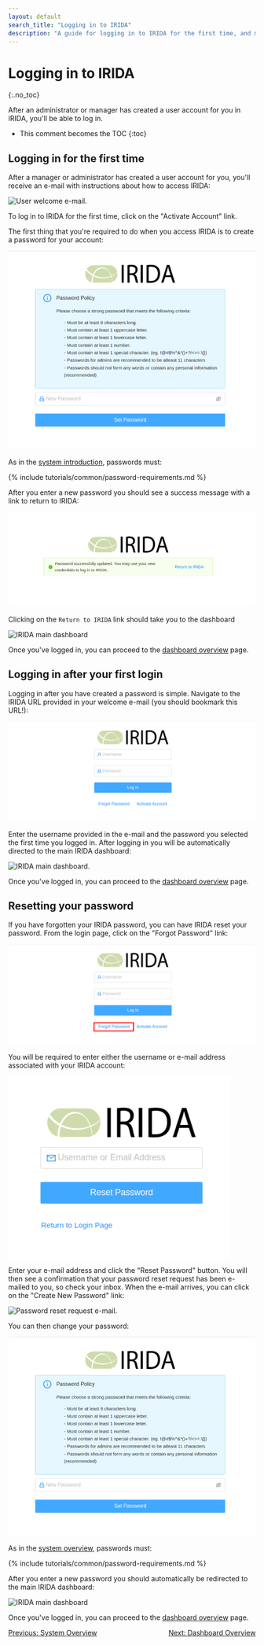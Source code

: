 ```yaml
---
layout: default
search_title: "Logging in to IRIDA"
description: "A guide for logging in to IRIDA for the first time, and more."
---
```


Logging in to IRIDA
===================
{:.no_toc}

After an administrator or manager has created a user account for you in IRIDA, you'll be able to log in.

* This comment becomes the TOC
{:toc}

Logging in for the first time
-----------------------------

After a manager or administrator has created a user account for you, you'll receive an e-mail with instructions about how to access IRIDA:

![User welcome e-mail.](images/user-welcome-email.png)

To log in to IRIDA for the first time, click on the "Activate Account" link.

The first thing that you're required to do when you access IRIDA is to create a password for your account:

![Create password.](images/create-password.png)

As in the [system introduction](..), passwords must:

{% include tutorials/common/password-requirements.md %}

After you enter a new password you should see a success message with a link to return to IRIDA:

![IRIDA password set success](images/irida-password-updated.png)

Clicking on the `Return to IRIDA` link should take you to the dashboard

![IRIDA main dashboard](images/irida-dashboard.png)

Once you've logged in, you can proceed to the [dashboard overview](../dashboard) page.

Logging in after your first login
---------------------------------

Logging in after you have created a password is simple. Navigate to the IRIDA URL provided in your welcome e-mail (you should bookmark this URL!):

![IRIDA login screen.](images/irida-login.png)

Enter the username provided in the e-mail and the password you selected the first time you logged in. After logging in you will be automatically directed to the main IRIDA dashboard:

![IRIDA main dashboard.](images/irida-dashboard.png)

Once you've logged in, you can proceed to the [dashboard overview](../dashboard) page.

Resetting your password
-----------------------

If you have forgotten your IRIDA password, you can have IRIDA reset your password. From the login page, click on the "Forgot Password" link:

![IRIDA login screen, password reset highlighted.](images/irida-login-password-reset.png)

You will be required to enter either the username or e-mail address associated with your IRIDA account:

![Password reset page.](images/password-reset.png)

Enter your e-mail address and click the "Reset Password" button. You will then see a confirmation that your password reset request has been e-mailed to you, so check your inbox. When the e-mail arrives, you can click on the "Create New Password" link:

![Password reset request e-mail.](images/password-reset-email.png)

You can then change your password:

![Create password.](images/create-password.png)

As in the [system overview](../system-overview), passwords must:

{% include tutorials/common/password-requirements.md %}

After you enter a new password you should automatically be redirected to the main IRIDA dashboard:

![IRIDA main dashboard](images/irida-dashboard.png)

Once you've logged in, you can proceed to the [dashboard overview](../dashboard) page.

<a href="../system-overview/">Previous: System Overview</a><a href="../dashboard/" style="float: right;">Next: Dashboard Overview</a>
